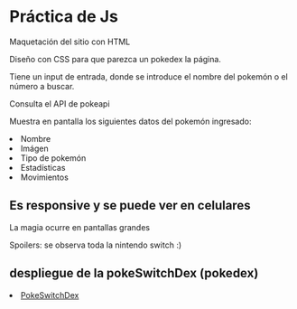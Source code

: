 # Práctica de Js

<p>Maquetación del sitio con HTML</p>
<p>Diseño con CSS para que parezca un pokedex la página.</p>
<p>Tiene un input de entrada, donde se introduce el nombre del pokemón o el número a buscar.</p>
<p>Consulta el API de pokeapi</p>
<p>Muestra en pantalla los siguientes datos del pokemón ingresado:</p>
<li>Nombre</li>
<li>Imágen</li>
<li>Tipo de pokemón</li>
<li>Estadísticas</li>
<li>Movimientos</li>

## Es responsive y se puede ver en celulares
<p>La magia ocurre en pantallas grandes</p>
<p>Spoilers: se observa toda la nintendo switch :)</p>

## despliegue de la pokeSwitchDex (pokedex)
<li><a href="https://pokemagdiel.herokuapp.com/">PokeSwitchDex</a></li>  
